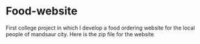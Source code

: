 # Food-website
First college project in which I develop a food ordering website for the local people of mandsaur city.
Here is the zip file for the website
